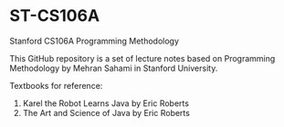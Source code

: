 # ST-CS106A
Stanford CS106A Programming Methodology

This GitHub repository is a set of lecture notes based on Programming Methodology by Mehran Sahami in Stanford University.

Textbooks for reference:
1. Karel the Robot Learns Java by Eric Roberts
2. The Art and Science of Java by Eric Roberts
